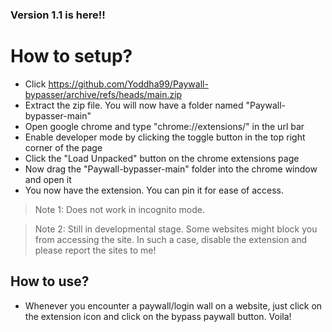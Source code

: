 
### Version 1.1 is here!! 

# How to setup?

- Click https://github.com/Yoddha99/Paywall-bypasser/archive/refs/heads/main.zip
- Extract the zip file. You will now have a folder named "Paywall-bypasser-main"
- Open google chrome and type "chrome://extensions/" in the url bar
- Enable developer mode by clicking the toggle button in the top right corner of the page
- Click the "Load Unpacked" button on the chrome extensions page
- Now drag the "Paywall-bypasser-main" folder into the chrome window and open it
- You now have the extension. You can pin it for ease of access.
 > Note 1: Does not work in incognito mode.

 > Note 2: Still in developmental stage. Some websites might block you from accessing the site. In such a case, disable the extension and please report the sites to me!
## How to use?

- Whenever you encounter a paywall/login wall on a website, just click on the extension icon and click on the bypass paywall button. Voila!
